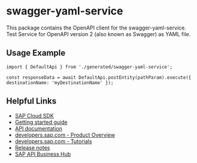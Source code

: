 # swagger-yaml-service

This package contains the OpenAPI client for the swagger-yaml-service.
Test Service for OpenAPI version 2 (also known as Swagger) as YAML file.

## Usage Example

```
import { DefaultApi } from './generated/swagger-yaml-service';

const responseData = await DefaultApi.postEntity(pathParam).execute({ destinationName: 'myDestinationName' });
```

## Helpful Links

- [SAP Cloud SDK](https://github.com/SAP/cloud-sdk-js)
- [Getting started guide](https://sap.github.io/cloud-sdk/docs/js/getting-started)
- [API documentation](https://sap.github.io/cloud-sdk/docs/js/api)
- [developers.sap.com - Product Overview](https://developers.sap.com/topics/cloud-sdk.html)
- [developers.sap.com - Tutorials](https://developers.sap.com/tutorial-navigator.html?tag=software-product:technology-platform/sap-cloud-sdk&tag=tutorial:type/tutorial&tag=programming-tool:javascript)
- [Release notes](https://help.sap.com/doc/2324e9c3b28748a4ae2ad08166d77675/1.0/en-US/js-index.html)
- [SAP API Business Hub](https://api.sap.com/)

